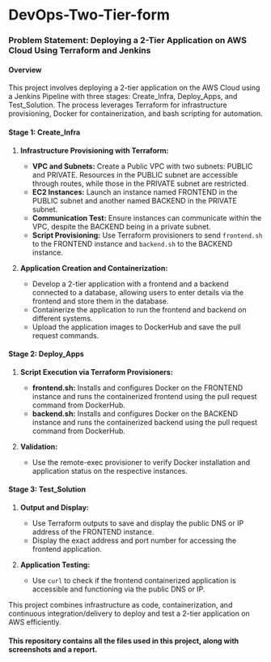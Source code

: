 # DevOps-Two-Tier-form

### Problem Statement: Deploying a 2-Tier Application on AWS Cloud Using Terraform and Jenkins

#### Overview
This project involves deploying a 2-tier application on the AWS Cloud using a Jenkins Pipeline with three stages: Create_Infra, Deploy_Apps, and Test_Solution. The process leverages Terraform for infrastructure provisioning, Docker for containerization, and bash scripting for automation. 

#### Stage 1: Create_Infra
1. **Infrastructure Provisioning with Terraform:**
   - **VPC and Subnets:** Create a Public VPC with two subnets: PUBLIC and PRIVATE. Resources in the PUBLIC subnet are accessible through routes, while those in the PRIVATE subnet are restricted.
   - **EC2 Instances:** Launch an instance named FRONTEND in the PUBLIC subnet and another named BACKEND in the PRIVATE subnet.
   - **Communication Test:** Ensure instances can communicate within the VPC, despite the BACKEND being in a private subnet.
   - **Script Provisioning:** Use Terraform provisioners to send `frontend.sh` to the FRONTEND instance and `backend.sh` to the BACKEND instance.

2. **Application Creation and Containerization:**
   - Develop a 2-tier application with a frontend and a backend connected to a database, allowing users to enter details via the frontend and store them in the database.
   - Containerize the application to run the frontend and backend on different systems.
   - Upload the application images to DockerHub and save the pull request commands.

#### Stage 2: Deploy_Apps
1. **Script Execution via Terraform Provisioners:**
   - **frontend.sh:** Installs and configures Docker on the FRONTEND instance and runs the containerized frontend using the pull request command from DockerHub.
   - **backend.sh:** Installs and configures Docker on the BACKEND instance and runs the containerized backend using the pull request command from DockerHub.
   
2. **Validation:**
   - Use the remote-exec provisioner to verify Docker installation and application status on the respective instances.

#### Stage 3: Test_Solution
1. **Output and Display:**
   - Use Terraform outputs to save and display the public DNS or IP address of the FRONTEND instance.
   - Display the exact address and port number for accessing the frontend application.
   
1. **Application Testing:**
   - Use `curl` to check if the frontend containerized application is accessible and functioning via the public DNS or IP.

This project combines infrastructure as code, containerization, and continuous integration/delivery to deploy and test a 2-tier application on AWS efficiently.

#### This repository contains all the files used in this project, along with screenshots and a report.
